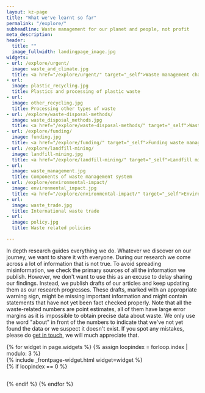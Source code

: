 ```yaml
---
layout: kz-page
title: "What we've learnt so far"
permalink: "/explore/"
subheadline: Waste management for our planet and people, not profit
meta_description:
header:
  title: ""
  image_fullwidth: landingpage_image.jpg
widgets:
- url: /explore/urgent/
  image: waste_and_climate.jpg
  title: <a href="/explore/urgent/" target="_self">Waste management challenges are urgent</a>
- url:
  image: plastic_recycling.jpg
  title: Plastics and processing of plastic waste
- url:
  image: other_recycling.jpg
  title: Processing other types of waste
- url: /explore/waste-disposal-methods/
  image: waste_disposal_methods.jpg
  title: <a href="/explore/waste-disposal-methods/" target="_self">Waste disposal methods</a> 
- url: /explore/funding/
  image: funding.jpg
  title: <a href="/explore/funding/" target="_self">Funding waste management projects</a>
- url: /explore/landfill-mining/
  image: landfill-mining.jpg
  title: <a href="/explore/landfill-mining/" target="_self">Landfill mining</a>
- url:
  image: waste_management.jpg
  title: Components of waste management system
- url: /explore/environmental-impact/
  image: environmental_impact.jpg
  title: <a href="/explore/environmental-impact/" target="_self">Environmental impact of waste</a>
- url:
  image: waste_trade.jpg
  title: International waste trade
- url:
  image: policy.jpg
  title: Waste related policies

---
```


In depth research guides everything we do.
Whatever we discover on our journey, we want to share it with everyone.
During our research we come across a lot of information that is not true.
To avoid spreading misinformation, we check the primary sources of all the information we publish.
However, we don't want to use this as an excuse to delay sharing our findings.
Instead, we publish drafts of our articles and keep updating them as our research progresses. 
These drafts, marked with an appropriate warning sign, might be missing important information and might contain statements that have not yet been fact checked properly.
Note that all the waste-related numbers are point estimates, all of them have large error margins as it is impossible to obtain precise data about waste. 
We only use the word "about" in front of the numbers to indicate that we've not yet found the data or we suspect it doesn't exist. 
If you spot any mistakes, please do <a href="mailto:hello@samudra.world" target="_blank">get in touch</a>, we will much appreciate that.


<div class="row">
  {% for widget in page.widgets %}
    {% assign loopindex = forloop.index | modulo: 3 %}
    <div id="{{ widget.anchor }}">{% include _frontpage-widget.html widget=widget %}</div>
    {% if loopindex == 0 %}
  <hr style="height:1px; visibility:hidden;" /> <!-- Prevents long first column items from pushing new rows to the right -->
    {% endif %}
  {% endfor %}
</div>

